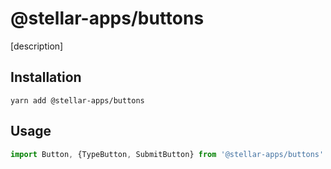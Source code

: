 # @stellar-apps/buttons
[description]

## Installation
`yarn add @stellar-apps/buttons`

## Usage
```js
import Button, {TypeButton, SubmitButton} from '@stellar-apps/buttons'
```